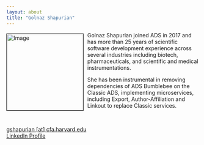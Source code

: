 ```yaml
---
layout: about
title: "Golnaz Shapurian"
---
```


<img src="{{ site.baseurl }}/about/img/ads_logo.png" height="200" width="200" alt="Image" style="float: left; margin: 4px 10px 0px 0px; border: 1px solid #000000;">

Golnaz Shapurian joined ADS in 2017 and has more than 25 years of scientific software development experience across several industries including biotech, pharmaceuticals, and scientific and medical instrumentations.

She has been instrumental in removing dependencies of ADS Bumblebee on the Classic ADS, implementing microservices, including Export, Author-Affiliation and Linkout to replace Classic services.

<br style="clear:left;"/>

[gshapurian [at] cfa.harvard.edu](mailto:gshapurian@cfa.harvard.edu)<br>
[LinkedIn Profile](https://www.linkedin.com/in/gshapurian)
